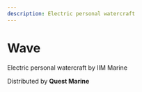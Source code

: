 ```yaml
---
description: Electric personal watercraft
---
```


# Wave

Electric personal watercraft by IIM Marine



Distributed by **Quest Marine**

